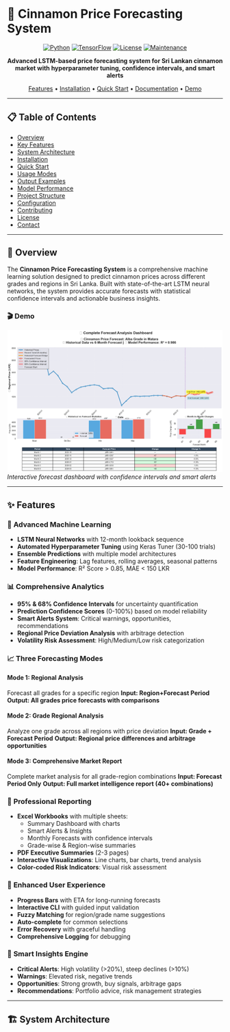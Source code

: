 # 🌿 Cinnamon Price Forecasting System

<div align="center">

[![Python](https://img.shields.io/badge/Python-3.8+-blue.svg)](https://www.python.org/downloads/)
[![TensorFlow](https://img.shields.io/badge/TensorFlow-2.x-orange.svg)](https://www.tensorflow.org/)
[![License](https://img.shields.io/badge/License-MIT-green.svg)](LICENSE)
[![Maintenance](https://img.shields.io/badge/Maintained%3F-yes-brightgreen.svg)](https://github.com/yourusername/cinnamon-forecasting/graphs/commit-activity)

**Advanced LSTM-based price forecasting system for Sri Lankan cinnamon market with hyperparameter tuning, confidence intervals, and smart alerts**

[Features](#-features) • [Installation](#-installation) • [Quick Start](#-quick-start) • [Documentation](#-documentation) • [Demo](#-demo)

</div>

---

## 📋 Table of Contents

- [Overview](#-overview)
- [Key Features](#-features)
- [System Architecture](#-system-architecture)
- [Installation](#-installation)
- [Quick Start](#-quick-start)
- [Usage Modes](#-usage-modes)
- [Output Examples](#-output-examples)
- [Model Performance](#-model-performance)
- [Project Structure](#-project-structure)
- [Configuration](#%EF%B8%8F-configuration)
- [Contributing](#-contributing)
- [License](#-license)
- [Contact](#-contact)

---

## 🎯 Overview

The **Cinnamon Price Forecasting System** is a comprehensive machine learning solution designed to predict cinnamon prices across different grades and regions in Sri Lanka. Built with state-of-the-art LSTM neural networks, the system provides accurate forecasts with statistical confidence intervals and actionable business insights.

### 🎬 Demo

![Forecast Dashboard](output.png)
*Interactive forecast dashboard with confidence intervals and smart alerts*

---

## ✨ Features

### 🤖 **Advanced Machine Learning**
- **LSTM Neural Networks** with 12-month lookback sequence
- **Automated Hyperparameter Tuning** using Keras Tuner (30-100 trials)
- **Ensemble Predictions** with multiple model architectures
- **Feature Engineering**: Lag features, rolling averages, seasonal patterns
- **Model Performance**: R² Score > 0.85, MAE < 150 LKR

### 📊 **Comprehensive Analytics**
- **95% & 68% Confidence Intervals** for uncertainty quantification
- **Prediction Confidence Scores** (0-100%) based on model reliability
- **Smart Alerts System**: Critical warnings, opportunities, recommendations
- **Regional Price Deviation Analysis** with arbitrage detection
- **Volatility Risk Assessment**: High/Medium/Low risk categorization

### 📈 **Three Forecasting Modes**

#### Mode 1: Regional Analysis
Forecast all grades for a specific region
**Input: Region+Forecast Period**
**Output: All grades price forecasts with comparisons**

#### Mode 2: Grade Regional Analysis
Analyze one grade across all regions with price deviation
**Input: Grade + Forecast Period**
**Output: Regional price differences and arbitrage opportunities**

#### Mode 3: Comprehensive Market Report
Complete market analysis for all grade-region combinations
**Input: Forecast Period Only**
**Output: Full market intelligence report (40+ combinations)**

### 📄 **Professional Reporting**
- **Excel Workbooks** with multiple sheets:
  - Summary Dashboard with charts
  - Smart Alerts & Insights
  - Monthly Forecasts with confidence intervals
  - Grade-wise & Region-wise summaries
- **PDF Executive Summaries** (2-3 pages)
- **Interactive Visualizations**: Line charts, bar charts, trend analysis
- **Color-coded Risk Indicators**: Visual risk assessment

### 🎨 **Enhanced User Experience**
- **Progress Bars** with ETA for long-running forecasts
- **Interactive CLI** with guided input validation
- **Fuzzy Matching** for region/grade name suggestions
- **Auto-complete** for common selections
- **Error Recovery** with graceful handling
- **Comprehensive Logging** for debugging

### 🔔 **Smart Insights Engine**
- **Critical Alerts**: High volatility (>20%), steep declines (>10%)
- **Warnings**: Elevated risk, negative trends
- **Opportunities**: Strong growth, buy signals, arbitrage gaps
- **Recommendations**: Portfolio advice, risk management strategies

---

## 🏗️ System Architecture
